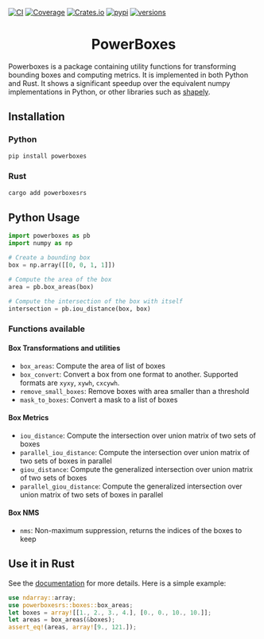 [![CI](https://github.com/smirkey/powerboxes/actions/workflows/ci.yml/badge.svg)](https://github.com/smirkey/powerboxes/actions/workflows/ci.yml)
[![Coverage](https://codecov.io/gh/smirkey/powerboxes/branch/main/graph/badge.svg)](https://codecov.io/gh/smirkey/powerboxes)
[![Crates.io](https://img.shields.io/crates/v/powerboxesrs.svg)](https://crates.io/crates/powerboxesrs)
[![pypi](https://img.shields.io/pypi/v/powerboxes.svg)](https://pypi.python.org/pypi/powerboxes)
[![versions](https://img.shields.io/pypi/pyversions/powerboxes.svg)](https://github.com/smirkey/powerboxes)

# <div align="center"> PowerBoxes </div>
Powerboxes is a package containing utility functions for transforming bounding boxes and computing metrics. It is implemented in both Python and Rust.
It shows a significant speedup over the equivalent numpy implementations in Python, or other libraries such as [shapely](https://github.com/shapely/shapely).

## Installation

### Python
```bash
pip install powerboxes
```

### Rust
```bash
cargo add powerboxesrs
```

## Python Usage

```python
import powerboxes as pb
import numpy as np

# Create a bounding box
box = np.array([[0, 0, 1, 1]])

# Compute the area of the box
area = pb.box_areas(box)

# Compute the intersection of the box with itself
intersection = pb.iou_distance(box, box)
```
### Functions available
#### Box Transformations and utilities
- `box_areas`: Compute the area of list of boxes
- `box_convert`: Convert a box from one format to another. Supported formats are `xyxy`, `xywh`, `cxcywh`.
- `remove_small_boxes`: Remove boxes with area smaller than a threshold
- `mask_to_boxes`: Convert a mask to a list of boxes

#### Box Metrics
- `iou_distance`: Compute the intersection over union matrix of two sets of boxes
- `parallel_iou_distance`: Compute the intersection over union matrix of two sets of boxes in parallel
- `giou_distance`: Compute the generalized intersection over union matrix of two sets of boxes
- `parallel_giou_distance`: Compute the generalized intersection over union matrix of two sets of boxes in parallel

#### Box NMS
- `nms`: Non-maximum suppression, returns the indices of the boxes to keep

## Use it in Rust
See the [documentation](https://docs.rs/powerboxesrs) for more details.
Here is a simple example:
```rust
use ndarray::array;
use powerboxesrs::boxes::box_areas;
let boxes = array![[1., 2., 3., 4.], [0., 0., 10., 10.]];
let areas = box_areas(&boxes);
assert_eq!(areas, array![9., 121.]);
```

